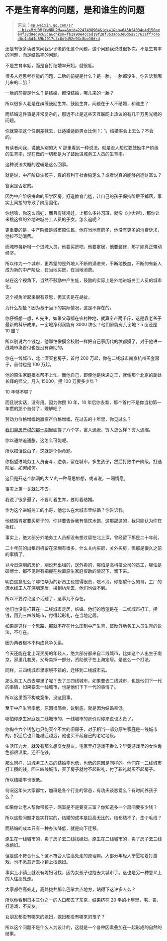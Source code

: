 # 不是生育率的问题，是和谁生的问题

> 原文：[`mp.weixin.qq.com/s?__biz=MzU0MjYwNDU2Mw==&mid=2247498904&idx=1&sn=645bf4034e4d150eee4f38d9ed9c65ca&chksm=fb1a90e4cc6d19f28f3b3ad63e0d5a2c763aff7c45d6c4a6d4d89b4917c3c0d9d92e93c8be10#rd`](http://mp.weixin.qq.com/s?__biz=MzU0MjYwNDU2Mw==&mid=2247498904&idx=1&sn=645bf4034e4d150eee4f38d9ed9c65ca&chksm=fb1a90e4cc6d19f28f3b3ad63e0d5a2c763aff7c45d6c4a6d4d89b4917c3c0d9d92e93c8be10#rd)

还是有很多读者来问我少子老龄化这个问题，这个问题我说过很多次，不是生育率的问题，而是结婚率的问题。 

不是生育率低，而是自打结婚率开始，就很低。 

很多人老思考存量的问题，二胎的前提是什么？是一胎，一胎都没生，你告诉我哪儿来的二胎？ 

一胎的前提是什么？是结婚，都没结婚，哪儿来的一胎？

所以很多人老是在纠缠鼓励生育、鼓励生育，问题在于人不结婚，和谁生？

而结婚这件事是非常复杂的，那远不止是这些天互联网上热议的有几千万男光棍的问题。 

你就算把这个性别差抹去，让适婚适龄男女比例 1：1，结婚率会上去么？不会的。

有读者问我，说他从别的大 V 那里看到一种说法，就是没人想过要鼓励中产阶级的生育率，现在做的一切都是为了鼓励进城务工人员的生育率。 

这种说法大概的逻辑是这么回事。

就是说，中产阶级生孩子，真的有利于社会稳定么？或者说真的能够创造财富么？

答案是否定的。

因为中产阶级拼命的买学区房，打造教育门槛，让自己的孩子保持阶层不掉落，事实上间接的导致了阶层固化。

你想嘛，你这么鸡娃，而且有钱鸡娃，上那么多补习班，就像《小舍得》，那你让米桃这样的外地进城务工人员的子女，怎么追呢？

更重要的是，中产阶级是城市原住民，他在当地有房子，他没有更多的消费诉求，他拉不动消费。 

而城市每新增一个进城人员，他要买房吧，他要定居，他要装修，那才能真正带动经济。

所以作为一个城市，更希望的是外地人不断的涌进来，不断地换血，不断的有新人成为新的中产阶级，在当地买房，在当地消费。

站在这个视角下，当然不鼓励中产生娃，鼓励的实际上是外地进城务工人员的城市化。 

这个视角听起来很有意思，但其实是在胡扯。 

为什么胡扯？因为基于当下的实际情况，这是不存在的。 

你仔细想一想，A 先生，如果父母都在农村种地，就算亩产两千斤，这是袁老爷子最新的科研成果。一亩地净利润能有 3000 块么？他们家能有几亩地？5 亩还是 10 亩？ 

所以别说六个钱包，他哪怕像摸金校尉一样把自己家历代的坟都摸了，对于他进一线城市凑首付也是没有帮助的。 

你在一线城市，北上深买套房子，首付 200 万起，你在二线城市南京杭州买套房子，首付也是 100 万起。 

他的原生家庭根本帮不上忙。而他自己，即便他是快递之王，就像那个北京的副处长拜的师父，月入 15000，攒 100 万要多少年？ 

10 年够不够？ 

而且说实话，没有用。因为你攒 10 年，10 年后你去看，那个首付不是你当初第一年攒的那个首付了，理解吧？

劳动力价格增幅跑赢资产价格增幅，在过去的十年里，你见过么？ 

[我们聊房产税的那一期](http://mp.weixin.qq.com/s?__biz=MzU0MjYwNDU2Mw==&mid=2247498831&idx=2&sn=caec05d090649f4a131ec78eb4361029&chksm=fb1a9033cc6d1925a1f8e49ce9f7c9328dfced701f297993f2d7277ac36d7c3cbc74831379cf&scene=21#wechat_redirect)里面提了八个字，富人通胀，穷人怎么样？穷人通缩。 

你以通缩追通胀，这怎么可能呢。 

所以把话说白了，这就是个伪命题。 

你指望进城务工人员奋斗，逆袭，留在城市，多生孩子，然后打败中产阶级，打通阶层，如何如何。 

这只是开这个脑洞的大 V 的一种奇思妙想，或者说，一厢情愿。

事实上第一关就过不去。

我说了很多遍了，不要盯着生育，要盯着结婚。 

作为这个进城务工的小哥，他怎么在大城市里结婚？你告诉我。 

他结婚肯定要买房子的，你非要告诉我有情饮水饱，这那那这的，我只能认为你在抬杠。 

事实上，绝大部分外地务工人员都没有想过留在北上深，曾经留下那是二十年前。 

二十年前的出租司机留在深圳有很多，什么关内买房，关外买房，但那是很久之前的事情了。

以今日深圳的房价，别说开出租的，送外卖的，哪怕是高科技公司的员工，哪怕是硕博士，都不见得有把握在脱离原生家庭资助的情况下，留下来。 

明白这意思么？哪怕华为的新员工也觉得很贵，吃不消。你指望什么的哥，工厂的流水线工人在深圳定居，换到杭州去，他们也做不到。 

所以不要讨论这个话题了，这事儿不存在。 

他们也没有打算在一二线城市定居，结婚。他们的愿望是在一二线城市打工，攒钱，回到三四线城市，付得起彩礼，在当地定居。

如果是这样一个思路，那就不存在什么压制中产生育，鼓励外地务工人员生育的说法，不存在。 

因为两者根本不构成竞争关系。

今天还能在北上深买房的年轻人，绝大部分都来自二线城市，比如这个人出生于南京，家里几套房，父母卖掉一部分，资助孩子在上海定居。是这么一个打法。 

同样，三四线城市里家境不错的，迁移到二线城市去。 

那么务工人员去哪里了呢？去了三四线城市，如果要去二线城市，也是他们下一代的事情，如果要去一线城市，也是他们下下一代的事情了。 

所以这里面不构成竞争，没这回事。

至于中产生育率低，原因很简单，说到底，就是因为结婚率低。 

哪怕你原生家庭是二线城市的，一线城市的房价对你来说也太贵了。

你掏空六个钱包也只能买个不大的旧房子，对于相当一部分原生家庭是一线城市的，拆迁后也只能越迁越远，他也买不起自己的老宅地段。 

生活压力大，就没有那么想交女朋友。宅家里打游戏不香么？毕竟游戏里的女性角色都很温柔，还不花钱。 

那么同样，进城务工人员的结婚率也低，也低的原因是同样的。他们在一二线城市打工攒的钱，回三四线城市，买了房子就付不起彩礼，付了彩礼就买不起房子。

所以结婚率也很低。 

何况这年头大家都忙，加班是各个行业的常态，有功夫谈恋爱么？有时间养孩子么？ 

如果你让老人帮你带孩子，两室是不是要变三室？你知道多一个房间要多少钱？ 

所以这些问题才是实打实的，结婚的成本是巨高无比的。结都结不了，生个毛线？ 

而结婚的成本只有一种办法降低，就是向下迁移。 

原生在一线城市的，卖了房子去二线找媳妇，原生在二线城市的，卖了房子去三线找媳妇。 

但是这不符合什么？这不符合人往高处走的原理嘛。大部分年轻人宁愿宅着打游戏，也不愿意迁去小镇上找媳妇。 

事实上小镇上就没有媳妇可找，因为女孩子也跑去大城市了。这也是另一种意义上的人往高处走。

大家都往高处走，高处拢共那么巴掌大点地方，站得下这许多人么？

所以你看到日本三分之一的人口都去了东京，结果挤在 20 平的小屋里，宅，丧，打游戏，不交友。

女朋友都没有哪来的媳妇，媳妇都没有哪来的孩子？

所以这个问题不是什么人为设计的，这就是一个各种因素叠加在一起形成的自然的结果。